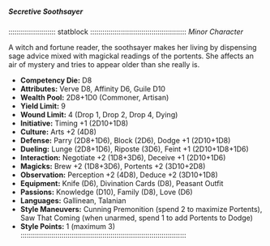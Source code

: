 ##### Secretive Soothsayer

::::::::::::::::::::::: statblock :::::::::::::::::::::::::::::::::::::::::::::::
*Minor Character*

A witch and fortune reader, the soothsayer makes her living by
dispensing sage advice mixed with magickal readings of the portents. She
affects an air of mystery and tries to appear older than she really is.

- **Competency Die:** D8
- **Attributes:** Verve D8, Affinity D6, Guile D10
- **Wealth Pool:** 2D8+1D0 (Commoner, Artisan)
- **Yield Limit:** 9
- **Wound Limit:** 4 (Drop 1, Drop 2, Drop 4, Dying)
- **Initiative:** Timing +1 (2D10+1D8)
- **Culture:** Arts +2 (4D8)
- **Defense:** Parry (2D8+1D6), Block (2D6), Dodge +1 (2D10+1D8)
- **Dueling:** Lunge (2D8+1D6), Riposte (3D6), Feint +1 (2D10+1D8+1D6)
- **Interaction:** Negotiate +2 (1D8+3D6), Deceive +1 (2D10+1D6)
- **Magicks:** Brew +2 (1D8+3D6), Portents +2 (3D10+2D8)
- **Observation:** Perception +2 (4D8), Deduce +2 (3D10+1D8)
- **Equipment:** Knife (D6), Divination Cards (D8), Peasant Outfit
- **Passions:** Knowledge (D10), Family (D8), Love (D6)
- **Languages:** Gallinean, Talanian
- **Style Maneuvers:** Cunning Premonition (spend 2 to maximize Portents), Saw That Coming (when unarmed, spend 1 to add Portents to Dodge)
- **Style Points:** 1 (maximum 3)
:::::::::::::::::::::::::::::::::::::::::::::::::::::::::::::::::::::::::::::::::
